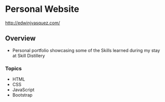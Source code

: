 # Personal Website
http://edwinjvasquez.com/

## Overview
- Personal portfolio showcasing some of the Skills learned during my stay at Skill Distillery


### Topics
* HTML
* CSS
* JavaScript
* Bootstrap
